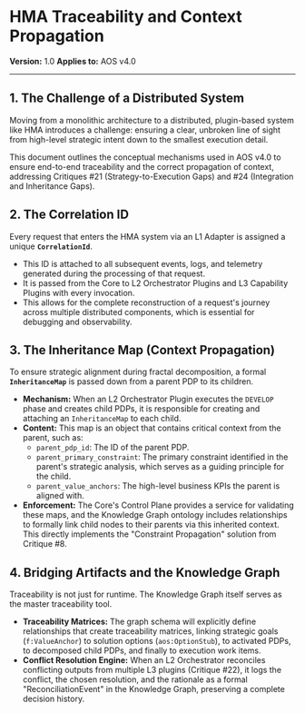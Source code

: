 # HMA Traceability and Context Propagation

**Version:** 1.0
**Applies to:** AOS v4.0

---

## 1. The Challenge of a Distributed System

Moving from a monolithic architecture to a distributed, plugin-based system like HMA introduces a challenge: ensuring a clear, unbroken line of sight from high-level strategic intent down to the smallest execution detail.

This document outlines the conceptual mechanisms used in AOS v4.0 to ensure end-to-end traceability and the correct propagation of context, addressing Critiques #21 (Strategy-to-Execution Gaps) and #24 (Integration and Inheritance Gaps).

## 2. The Correlation ID

Every request that enters the HMA system via an L1 Adapter is assigned a unique **`CorrelationId`**.

*   This ID is attached to all subsequent events, logs, and telemetry generated during the processing of that request.
*   It is passed from the Core to L2 Orchestrator Plugins and L3 Capability Plugins with every invocation.
*   This allows for the complete reconstruction of a request's journey across multiple distributed components, which is essential for debugging and observability.

## 3. The Inheritance Map (Context Propagation)

To ensure strategic alignment during fractal decomposition, a formal **`InheritanceMap`** is passed down from a parent PDP to its children.

*   **Mechanism:** When an L2 Orchestrator Plugin executes the `DEVELOP` phase and creates child PDPs, it is responsible for creating and attaching an `InheritanceMap` to each child.
*   **Content:** This map is an object that contains critical context from the parent, such as:
    *   `parent_pdp_id`: The ID of the parent PDP.
    *   `parent_primary_constraint`: The primary constraint identified in the parent's strategic analysis, which serves as a guiding principle for the child.
    *   `parent_value_anchors`: The high-level business KPIs the parent is aligned with.
*   **Enforcement:** The Core's Control Plane provides a service for validating these maps, and the Knowledge Graph ontology includes relationships to formally link child nodes to their parents via this inherited context. This directly implements the "Constraint Propagation" solution from Critique #8.

## 4. Bridging Artifacts and the Knowledge Graph

Traceability is not just for runtime. The Knowledge Graph itself serves as the master traceability tool.

*   **Traceability Matrices:** The graph schema will explicitly define relationships that create traceability matrices, linking strategic goals (`f:ValueAnchor`) to solution options (`aos:OptionStub`), to activated PDPs, to decomposed child PDPs, and finally to execution work items.
*   **Conflict Resolution Engine:** When an L2 Orchestrator reconciles conflicting outputs from multiple L3 plugins (Critique #22), it logs the conflict, the chosen resolution, and the rationale as a formal "ReconciliationEvent" in the Knowledge Graph, preserving a complete decision history. 